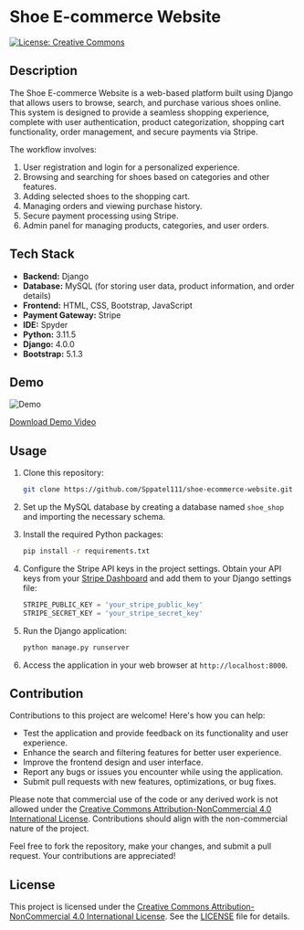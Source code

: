 # Shoe E-commerce Website

[![License: Creative Commons](https://img.shields.io/badge/License-CC_BY--NC_4.0-blue.svg)](https://creativecommons.org/licenses/by-nc/4.0/deed.en)

## Description

The Shoe E-commerce Website is a web-based platform built using Django that allows users to browse, search, and purchase various shoes online. This system is designed to provide a seamless shopping experience, complete with user authentication, product categorization, shopping cart functionality, order management, and secure payments via Stripe.

The workflow involves:
1. User registration and login for a personalized experience.
2. Browsing and searching for shoes based on categories and other features.
3. Adding selected shoes to the shopping cart.
4. Managing orders and viewing purchase history.
5. Secure payment processing using Stripe.
6. Admin panel for managing products, categories, and user orders.

## Tech Stack

- **Backend:** Django
- **Database:** MySQL (for storing user data, product information, and order details)
- **Frontend:** HTML, CSS, Bootstrap, JavaScript
- **Payment Gateway:** Stripe
- **IDE:** Spyder
- **Python:** 3.11.5
- **Django:** 4.0.0
- **Bootstrap:** 5.1.3

## Demo

![Demo](/store/static/demo.gif)

[Download Demo Video](/store/static/demo.mp4)

## Usage

1. Clone this repository:

    ```bash
    git clone https://github.com/Sppatel111/shoe-ecommerce-website.git
    ```

2. Set up the MySQL database by creating a database named `shoe_shop` and importing the necessary schema.

3. Install the required Python packages:

    ```bash
    pip install -r requirements.txt
    ```

4. Configure the Stripe API keys in the project settings. Obtain your API keys from your [Stripe Dashboard](https://dashboard.stripe.com/apikeys) and add them to your Django settings file:

    ```python
    STRIPE_PUBLIC_KEY = 'your_stripe_public_key'
    STRIPE_SECRET_KEY = 'your_stripe_secret_key'
    ```

5. Run the Django application:

    ```bash
    python manage.py runserver
    ```

6. Access the application in your web browser at `http://localhost:8000`.

## Contribution

Contributions to this project are welcome! Here's how you can help:

- Test the application and provide feedback on its functionality and user experience.
- Enhance the search and filtering features for better user experience.
- Improve the frontend design and user interface.
- Report any bugs or issues you encounter while using the application.
- Submit pull requests with new features, optimizations, or bug fixes.

Please note that commercial use of the code or any derived work is not allowed under the [Creative Commons Attribution-NonCommercial 4.0 International License](https://creativecommons.org/licenses/by-nc/4.0/deed.en). Contributions should align with the non-commercial nature of the project.

Feel free to fork the repository, make your changes, and submit a pull request. Your contributions are appreciated!

## License

This project is licensed under the [Creative Commons Attribution-NonCommercial 4.0 International License](https://creativecommons.org/licenses/by-nc/4.0/deed.en). See the [LICENSE](LICENSE) file for details.
